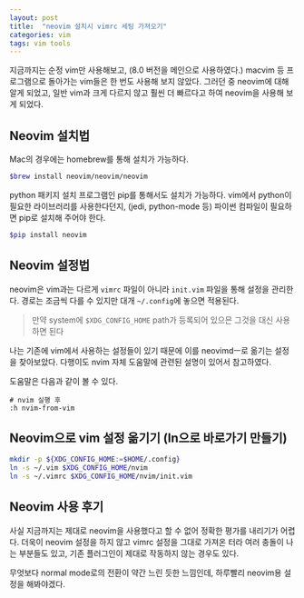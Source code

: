 ```yaml
---
layout: post
title:  "neovim 설치시 vimrc 세팅 가져오기"
categories: vim
tags: vim tools
---
```


지금까지는 순정 vim만 사용해보고, (8.0 버전을 메인으로 사용하였다.) macvim 등 프로그램으로 돌아가는 vim들은 한 번도 사용해 보지 않았다. 그러던 중 neovim에 대해 알게 되었고, 일반 vim과 크게 다르지 않고 훨씬 더 빠르다고 하여 neovim을 사용해 보게 되었다.

## Neovim 설치법
Mac의 경우에는 homebrew를 통해 설치가 가능하다.

```bash
$brew install neovim/neovim/neovim
```

python 패키지 설치 프로그램인 pip를 통해서도 설치가 가능하다. vim에서 python이 필요한 라이브러리를 사용한다던지, (jedi, python-mode 등) 파이썬 컴파일이 필요하면 pip로 설치해 주어야 한다. 
```bash
$pip install neovim
```


## Neovim 설정법
neovim은 vim과는 다르게 `vimrc` 파일이 아니라 `init.vim` 파일을 통해 설정을 관리한다. 경로는 조금씩 다를 수 있지만 대개 `~/.config`에 놓으면 적용된다.

> 만약 system에 `$XDG_CONFIG_HOME` path가 등록되어 있으믄 그것을 대신 사용하면 된다


나는 기존에 vim에서 사용하는 설정들이 있기 때문에 이를 neovimdㅡ로 옮기는 설정을 찾아보았다. 다행이도 nvim 자체 도움말에 관련된 설명이 있어서 참고하였다.

도움말은 다음과 같이 볼 수 있다.
```
# nvim 실행 후
:h nvim-from-vim
```

## Neovim으로 vim 설정 옮기기 (ln으로 바로가기 만들기)
```bash
mkdir -p ${XDG_CONFIG_HOME:=$HOME/.config}
ln -s ~/.vim $XDG_CONFIG_HOME/nvim
ln -s ~/.vimrc $XDG_CONFIG_HOME/nvim/init.vim
```

## Neovim 사용 후기
사실 지금까지는 제대로 neovim을 사용했다고 할 수 없어 정확한 평가를 내리기가 어렵다. 더욱이 neovim 설정을 하지 않고 vimrc 설정을 그대로 가져온 터라 여러 충돌이 나는 부분들도 있고, 기존 플러그인이 제대로 작동하지 않는 경우도 있다. 

무엇보다 normal mode로의 전환이 약간 느린 듯한 느낌인데, 하루빨리 neovim용 설정을 해봐야겠다.
